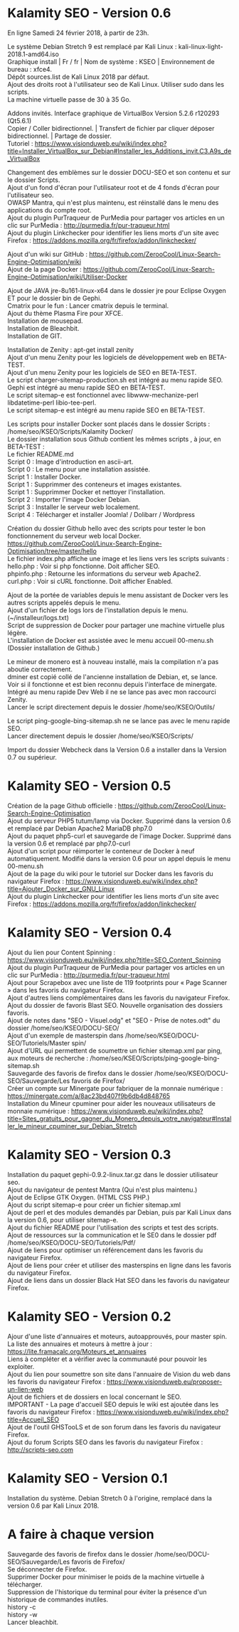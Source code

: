
# Kalamity SEO - Version 0.6
En ligne Samedi 24 février 2018, à partir de 23h.

Le système Debian Stretch 9 est remplacé par Kali Linux : kali-linux-light-2018.1-amd64.iso<br/>
Graphique install | Fr / fr | Nom de système : KSEO | Environnement de bureau : xfce4.<br/>
Dépôt sources.list de Kali Linux 2018 par défaut.<br/>
Ajout des droits root à l'utilisateur seo de Kali Linux. Utiliser sudo dans les scripts.<br/>
La machine virtuelle passe de 30 à 35 Go.

Addons invités. Interface graphique de VirtualBox Version 5.2.6 r120293 (Qt5.6.1)<br/>
Copier / Coller bidirectionnel. | Transfert de fichier par cliquer déposer bidirectionnel. | Partage de dossier.<br/>
Tutoriel : https://www.visionduweb.eu/wiki/index.php?title=Installer_VirtualBox_sur_Debian#Installer_les_Additions_invit.C3.A9s_de_VirtualBox<br/>

Changement des emblèmes sur le dossier DOCU-SEO et son contenu et sur le dossier Scripts.<br/>
Ajout d'un fond d'écran pour l'utilisateur root et de 4 fonds d'écran pour l'utilisateur seo.<br/>
OWASP Mantra, qui n'est plus maintenu, est réinstallé dans le menu des applications du compte root.<br/>
Ajout du plugin PurTraqueur de PurMedia pour partager vos articles en un clic sur PurMedia : http://purmedia.fr/pur-traqueur.html<br/>
Ajout du plugin Linkchecker pour identifier les liens morts d'un site avec Firefox : https://addons.mozilla.org/fr/firefox/addon/linkchecker/<br/>

Ajout d'un wiki sur GitHub : https://github.com/ZerooCool/Linux-Search-Engine-Optimisation/wiki<br/>
Ajout de la page Docker : https://github.com/ZerooCool/Linux-Search-Engine-Optimisation/wiki/Utiliser-Docker<br/>

Ajout de JAVA jre-8u161-linux-x64 dans le dossier jre pour Eclipse Oxygen ET pour le dossier bin de Gephi.<br/>
Cmatrix pour le fun : Lancer cmatrix depuis le terminal.<br/>
Ajout du thème Plasma Fire pour XFCE.<br/>
Installation de mousepad.<br/>
Installation de Bleachbit.<br/>
Installation de GIT.<br/>

Installation de Zenity : apt-get install zenity<br/>
Ajout d'un menu Zenity pour les logiciels de développement web en BETA-TEST.<br/>
Ajout d'un menu Zenity pour les logiciels de SEO en BETA-TEST.<br/>
Le script charger-sitemap-production.sh est intégré au menu rapide SEO.<br/>
Gephi est intégré au menu rapide SEO en BETA-TEST.<br/>
Le script sitemap-e est fonctionnel avec libwww-mechanize-perl libdatetime-perl libio-tee-perl.<br/>
Le script sitemap-e est intégré au menu rapide SEO en BETA-TEST.<br/>

Les scripts pour installer Docker sont placés dans le dossier Scripts : /home/seo/KSEO/Scripts/Kalamity Docker/<br/>
Le dossier installation sous Github contient les mêmes scripts , à jour, en BETA-TEST :<br/>
Le fichier README.md<br/>
Script 0 : Image d'introduction en ascii-art.<br/>
Script 0 : Le menu pour une installation assistée.<br/>
Script 1 : Installer Docker.<br/>
Script 1 : Supprimmer des conteneurs et images existantes.<br/>
Script 1 : Supprimmer Docker et nettoyer l'installation.<br/>
Script 2 : Importer l'image Docker Debian.<br/>
Script 3 : Installer le serveur web localement.<br/>
Script 4 : Télécharger et installer Joomla! / Dolibarr / Wordpress<br/>

Création du dossier Github hello avec des scripts pour tester le bon fonctionnement du serveur web local Docker.<br/>
https://github.com/ZerooCool/Linux-Search-Engine-Optimisation/tree/master/hello<br/>
Le fichier index.php affiche une image et les liens vers les scripts suivants :<br/>
hello.php : Voir si php fonctionne. Doit afficher SEO.<br/>
phpinfo.php : Retourne les informations du serveur web Apache2.<br/>
curl.php : Voir si cURL fonctionne. Doit afficher Enabled.<br/>

Ajout de la portée de variables depuis le menu assistant de Docker vers les autres scripts appelés depuis le menu.<br/>
Ajout d'un fichier de logs lors de l'installation depuis le menu. (~/installeur/logs.txt)<br/>
Script de suppression de Docker pour partager une machine virtuelle plus légère.<br/>
L'installation de Docker est assistée avec le menu accueil 00-menu.sh (Dossier installation de Github.)<br/>

Le mineur de monero est à nouveau installé, mais la compilation n'a pas aboutie correctement.<br/>
dminer est copié collé de l'ancienne installation de Debian, et, se lance.<br/>
Voir si il fonctionne et est bien reconnu depuis l'interface de minergate.<br/>
Intégré au menu rapide Dev Web il ne se lance pas avec mon raccourci Zenity.<br/>
Lancer le script directement depuis le dossier /home/seo/KSEO/Outils/<br/>

Le script ping-google-bing-sitemap.sh ne se lance pas avec le menu rapide SEO.<br/>
Lancer directement depuis le dossier /home/seo/KSEO/Scripts/<br/>

Import du dossier Webcheck dans la Version 0.6 a installer dans la Version 0.7 ou supérieur.

# Kalamity SEO - Version 0.5
Création de la page Github officielle : https://github.com/ZerooCool/Linux-Search-Engine-Optimisation<br/>
Ajout du serveur PHP5 tutum/lamp via Docker. Supprimé dans la version 0.6 et remplacé par Debian Apache2 MariaDB php7.0<br/>
Ajout du paquet php5-curl et sauvegarde de l'image Docker. Supprimé dans la version 0.6 et remplacé par php7.0-curl<br/>
Ajout d'un script pour réimporter le conteneur de Docker à neuf automatiquement. Modifié dans la version 0.6 pour un appel depuis le menu 00-menu.sh<br/>
Ajout de la page du wiki pour le tutoriel sur Docker dans les favoris du navigateur Firefox : https://www.visionduweb.eu/wiki/index.php?title=Ajouter_Docker_sur_GNU_Linux<br/>
Ajout du plugin Linkchecker pour identifier les liens morts d'un site avec Firefox : https://addons.mozilla.org/fr/firefox/addon/linkchecker/<br/>

# Kalamity SEO - Version 0.4
Ajout du lien pour Content Spinning : https://www.visionduweb.eu/wiki/index.php?title=SEO_Content_Spinning<br/>
Ajout du plugin PurTraqueur de PurMedia pour partager vos articles en un clic sur PurMedia : http://purmedia.fr/pur-traqueur.html<br/>
Ajout pour Scrapebox avec une liste de 119 footprints pour « Page Scanner » dans les favoris du navigateur Firefox.<br/>
Ajout d'autres liens complémentaires dans les favoris du navigateur Firefox.<br/>
Ajout du dossier de favoris Blast SEO. Nouvelle organisation des dossiers favoris. <br/>
Ajout de notes dans "SEO - Visuel.odg" et "SEO - Prise de notes.odt" du dossier /home/seo/KSEO/DOCU-SEO/<br/>
Ajout d'un exemple de masterspin dans /home/seo/KSEO/DOCU-SEO/Tutoriels/Master spin/<br/>
Ajout d'URL qui permettent de soumettre un fichier sitemap.xml par ping, aux moteurs de recherche : /home/seo/KSEO/Scripts/ping-google-bing-sitemap.sh<br/>
Sauvegarde des favoris de firefox dans le dossier /home/seo/KSEO/DOCU-SEO/Sauvegarde/Les favoris de Firefox/<br/>
Créer un compte sur Minergate pour fabriquer de la monnaie numérique : https://minergate.com/a/8ac23bd407f9b6db4d848765<br/>
Installation du Mineur cpuminer pour aider les nouveaux utilisateurs de monnaie numérique : https://www.visionduweb.eu/wiki/index.php?title=Sites_gratuits_pour_gagner_du_Monero_depuis_votre_navigateur#Installer_le_mineur_cpuminer_sur_Debian_Stretch

# Kalamity SEO - Version 0.3
Installation du paquet gephi-0.9.2-linux.tar.gz dans le dossier utilisateur seo.<br/>
Ajout du navigateur de pentest Mantra (Qui n'est plus maintenu.)<br/>
Ajout de Eclipse GTK Oxygen. (HTML CSS PHP.)<br/>
Ajout du script sitemap-e pour créer un fichier sitemap.xml<br/>
Ajout de perl et des modules demandés par Debian, puis par Kali Linux dans la version 0.6, pour utiliser sitemap-e.<br/>
Ajout du fichier README pour l'utilisation des scripts et test des scripts.<br/>
Ajout de ressources sur la communication et le SE0 dans le dossier pdf /home/seo/KSEO/DOCU-SEO/Tutoriels/Pdf/<br/>
Ajout de liens pour optimiser un référencement dans les favoris du navigateur Firefox.<br/>
Ajout de liens pour créer et utiliser des masterspins en ligne dans les favoris du navigateur Firefox.<br/>
Ajout de liens dans un dossier Black Hat SEO dans les favoris du navigateur Firefox.

# Kalamity SEO - Version 0.2
Ajour d'une liste d'annuaires et moteurs, autoapprouvés, pour master spin.<br/>
La liste des annuaires et moteurs à mettre à jour : https://lite.framacalc.org/Moteurs_et_annuaires<br/>
Liens à compléter et a vérifier avec la communauté pour pouvoir les exploiter.<br/>
Ajout du lien pour soumettre son site dans l'annuaire de Vision du web dans les favoris du navigateur Firefox : https://www.visionduweb.eu/proposer-un-lien-web<br/>
Ajout de fichiers et de dossiers en local concernant le SEO.<br/>
IMPORTANT - La page d'accueil SEO depuis le wiki est ajoutée dans les favoris du navigateur Firefox : https://www.visionduweb.eu/wiki/index.php?title=Accueil_SEO<br/>
Ajout de l'outil GHSTooLS et de son forum dans les favoris du navigateur Firefox.<br/>
Ajout du forum Scripts SEO dans les favoris du navigateur Firefox : http://scripts-seo.com

# Kalamity SEO - Version 0.1
Installation du système. Debian Stretch 0 à l'origine, remplacé dans la version 0.6 par Kali Linux 2018.

# A faire à chaque version
Sauvegarde des favoris de firefox dans le dossier /home/seo/DOCU-SEO/Sauvegarde/Les favoris de Firefox/<br/>
Se déconnecter de Firefox.<br/>
Supprimer Docker pour minimiser le poids de la machine virtuelle à télécharger.<br/>
Suppression de l'historique du terminal pour éviter la présence d'un historique de commandes inutiles.<br/>
history -c<br/>
history -w<br/>
Lancer bleachbit.

